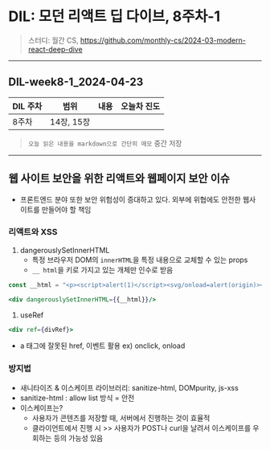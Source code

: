 # DIL: 모던 리액트 딥 다이브, 8주차-1

> 스터디: 월간 CS, https://github.com/monthly-cs/2024-03-modern-react-deep-dive  

---

## DIL-week8-1_2024-04-23

| DIL 주차 | 범위       | 내용                                                                                    | 오늘차 진도 |
| -------- | ---------- | --------------------------------------------------------------------------------------- | ----------- |
| 8주차    | 14장, 15장 |  |    |

> `오늘 읽은 내용을 markdown으로 간단히 메모`
> 중간 저장

---

## 웹 사이트 보안을 위한 리액트와 웹페이지 보안 이슈

- 프론트엔드 분야 또한 보안 위험성이 증대하고 있다. 외부에 위협에도 안전한 웹사이트를 만들어야 할 책임

### 리액트와 XSS

1. dangerouslySetInnerHTML
    - 특정 브라우저 DOM의 `innerHTML`을 특정 내용으로 교체할 수 있는 props
    - `__ html`을 키로 가지고 있는 개체만 인수로 받음

```jsx
const __html = "<p><script>alert(1)</script><svg/onload=alert(origin)></p>"

<div dangerouslySetInnerHTML={{__html}}/>
```

1. useRef

```jsx
<div ref={divRef}>
```

- a 태그에 잘못된 href, 이벤트 활용 ex) onclick, onload

### 방지법

- 새니타이즈 & 이스케이프 라이브러리: sanitize-html, DOMpurity, js-xss
- sanitize-html : allow list 방식 = 안전
- 이스케이프는?
    - 사용자가 콘텐츠를 저장할 때, 서버에서 진행하는 것이 효율적
    - 클라이언트에서 진행 시 >> 사용자가 POST나 curl을 날려서 이스케이프를 우회하는 등의 가능성 있음
